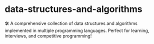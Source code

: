 # data-structures-and-algorithms
🛠️ A comprehensive collection of data structures and algorithms implemented in multiple programming languages. Perfect for learning, interviews, and competitive programming!
